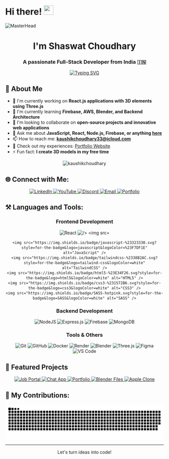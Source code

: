 # Hi there! <img src="https://raw.githubusercontent.com/MartinHeinz/MartinHeinz/master/wave.gif" width="30px" height="30px">

![MasterHead](https://user-images.githubusercontent.com/74038190/241765440-80728820-e06b-4f96-9c9e-9df46f0cc0a5.gif)

<h1 align="center">I'm Shaswat Choudhary</h1>
<h3 align="center">A passionate Full-Stack Developer from India 🇮🇳</h3>
<p align="center">
  <a href="https://git.io/typing-svg"><img src="https://readme-typing-svg.demolab.com?font=Fira+Code&pause=1000&color=F7F7F7&center=true&vCenter=true&width=435&lines=Full-Stack+Developer;React+Enthusiast;3D+Design+Explorer;Open+Source+Contributor" alt="Typing SVG" /></a>
</p>

## 💫 About Me

- 🔭 I'm currently working on **React.js applications with 3D elements using Three.js**
- 🌱 I'm currently learning **Firebase, AWS, Blender, and Backend Architecture**
- 👯 I'm looking to collaborate on **open-source projects and innovative web applications**
- 💬 Ask me about **JavaScript, React, Node.js, Firebase, or anything [here](https://github.com/kaushikchoudhary/kaushikchoudhary/issues)**
- 📫 How to reach me: **kaushikchoudhary33@icloud.com**
- 📄 Check out my experiences: [Portfolio Website](https://shaswatportfolio.netlify.app/)
- ⚡ Fun fact: **I create 3D models in my free time**

<div align="center">
  <img src="https://komarev.com/ghpvc/?username=kaushikchoudhary&label=Profile%20views&color=0e75b6&style=flat" alt="kaushikchoudhary" />
</div>

## 🌐 Connect with Me:

<p align="center">
  <a href="https://linkedin.com/in/kaushikchoudhary" target="_blank">
    <img src="https://img.shields.io/badge/LinkedIn-0077B5?style=for-the-badge&logo=linkedin&logoColor=white" alt="LinkedIn"/>
  </a>
  <a href="https://youtube.com/c/kaushikchoudhary" target="_blank">
    <img src="https://img.shields.io/badge/YouTube-FF0000?style=for-the-badge&logo=youtube&logoColor=white" alt="YouTube"/>
  </a>
  <a href="https://discord.gg/kaushikchoudhary" target="_blank">
    <img src="https://img.shields.io/badge/Discord-5865F2?style=for-the-badge&logo=discord&logoColor=white" alt="Discord"/>
  </a>
  <a href="mailto:kaushikchoudhary33@icloud.com" target="_blank">
    <img src="https://img.shields.io/badge/Email-D14836?style=for-the-badge&logo=gmail&logoColor=white" alt="Email"/>
  </a>
  <a href="https://your-portfolio-link.com" target="_blank">
    <img src="https://img.shields.io/badge/Portfolio-4285F4?style=for-the-badge&logo=google-chrome&logoColor=white" alt="Portfolio"/>
  </a>
</p>

## ⚒️ Languages and Tools:

<div align="center">
  
  ### Frontend Development
  <p align="center">
    <img src="https://img.shields.io/badge/react-%2320232a.svg?style=for-the-badge&logo=react&logoColor=%2361DAFB" alt="React" />
    <img src="https://img.shields.io/badge/React_Native-%2320232a.svg?style=for-the-badge&logo=react&logoColor=%2361DAFB" alt=" />
    <img src="https://img.shields.io/badge/Next-black?style=for-the-badge&logo=next.js&logoColor=white" alt="Next JS" />
    
    <img src="https://img.shields.io/badge/javascript-%23323330.svg?style=for-the-badge&logo=javascript&logoColor=%23F7DF1E" alt="JavaScript" />
    <img src="https://img.shields.io/badge/tailwindcss-%2338B2AC.svg?style=for-the-badge&logo=tailwind-css&logoColor=white" alt="TailwindCSS" />
    <img src="https://img.shields.io/badge/html5-%23E34F26.svg?style=for-the-badge&logo=html5&logoColor=white" alt="HTML5" />
    <img src="https://img.shields.io/badge/css3-%231572B6.svg?style=for-the-badge&logo=css3&logoColor=white" alt="CSS3" />
    <img src="https://img.shields.io/badge/SASS-hotpink.svg?style=for-the-badge&logo=SASS&logoColor=white" alt="SASS" />
  </p>
  
  ### Backend Development
  <p align="center">
    <img src="https://img.shields.io/badge/node.js-6DA55F?style=for-the-badge&logo=node.js&logoColor=white" alt="NodeJS" />
    <img src="https://img.shields.io/badge/express.js-%23404d59.svg?style=for-the-badge&logo=express&logoColor=%2361DAFB" alt="Express.js" />
    <img src="https://img.shields.io/badge/firebase-%23039BE5.svg?style=for-the-badge&logo=firebase" alt="Firebase" />
    <img src="https://img.shields.io/badge/MongoDB-%234ea94b.svg?style=for-the-badge&logo=mongodb&logoColor=white" alt="MongoDB" />
    
  </p>
  
  ### Tools & Others
  <p align="center">
    <img src="https://img.shields.io/badge/git-%23F05033.svg?style=for-the-badge&logo=git&logoColor=white" alt="Git" />
    <img src="https://img.shields.io/badge/github-%23121011.svg?style=for-the-badge&logo=github&logoColor=white" alt="GitHub" />
    <img src="https://img.shields.io/badge/docker-%230db7ed.svg?style=for-the-badge&logo=docker&logoColor=white" alt="Docker" />
    <img src="https://img.shields.io/badge/vercel-%23000000.svg?style=for-the-badge&logo=vercel&logoColor=white" alt="Render" />
    <img src="https://img.shields.io/badge/blender-%23F5792A.svg?style=for-the-badge&logo=blender&logoColor=white" alt="Blender" />
    <img src="https://img.shields.io/badge/threejs-black?style=for-the-badge&logo=three.js&logoColor=white" alt="Three.js" />
    <img src="https://img.shields.io/badge/figma-%23F24E1E.svg?style=for-the-badge&logo=figma&logoColor=white" alt="Figma" />
    <img src="https://img.shields.io/badge/Visual%20Studio%20Code-0078d7.svg?style=for-the-badge&logo=visual-studio-code&logoColor=white" alt="VS Code" />
  </p>
</div>

## 📌 Featured Projects

<div align="center">
  <a href="https://github.com/Shaswatchoudhary/JOB-PORTAL">
    <img src="https://github-readme-stats-git-masterrstaa-rickstaa.vercel.app/api/pin/?username=Shaswatchoudhary&repo=JOB-PORTAL&theme=tokyonight" alt="Job Portal" />
  </a>
  <a href="https://github.com/Shaswatchoudhary/Chat_application">
    <img src="https://github-readme-stats-git-masterrstaa-rickstaa.vercel.app/api/pin/?username=Shaswatchoudhary&repo=Chat_application&theme=tokyonight" alt="Chat App" />
  </a>
  <a href="https://github.com/Shaswatchoudhary/portfolio">
    <img src="https://github-readme-stats-git-masterrstaa-rickstaa.vercel.app/api/pin/?username=Shaswatchoudhary&repo=portfolio&theme=tokyonight" alt="Portfolio" />
  </a>
  <a href="https://github.com/Shaswatchoudhary/MyBlenderfiles">
    <img src="https://github-readme-stats-git-masterrstaa-rickstaa.vercel.app/api/pin/?username=Shaswatchoudhary&repo=MyBlenderfiles&theme=tokyonight" alt="Blender Files" />
  </a>
  <a href="https://github.com/Shaswatchoudhary/apple.com">
    <img src="https://github-readme-stats-git-masterrstaa-rickstaa.vercel.app/api/pin/?username=Shaswatchoudhary&repo=apple.com&theme=tokyonight" alt="Apple Clone" />
  </a>
</div>

## 🐍 My Contributions:

<div align="center">
  <img src="https://raw.githubusercontent.com/platane/platane/output/github-contribution-grid-snake-dark.svg" alt="Snake animation" />
</div>

---

<div align="center">

  <p>Let's turn ideas into code!</p>
</div>

